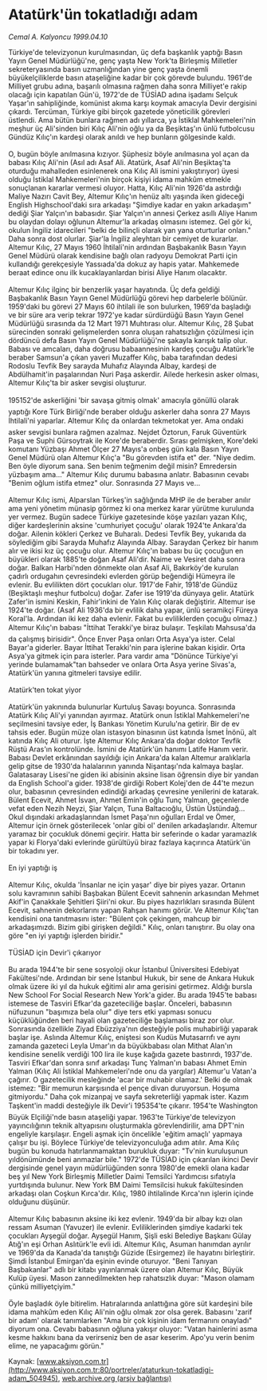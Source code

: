 # Atatürk'ün tokatladığı adam

*Cemal A. Kalyoncu 1999.04.10*

<div class="pNewsDetailMainContent ctx_content" itemprop="articleBody">
 Türkiye'de televizyonun kurulmasından, üç defa başkanlık yaptığı Basın Yayın Genel Müdürlüğü'ne, genç yaşta New York'ta Birleşmiş Milletler sekreteryasında basın uzmanlığından yine genç yaşta önemli büyükelçiliklerde basın ataşeliğine kadar bir çok görevde bulundu. 1961'de Milliyet grubu adına, başarılı olmasına rağmen daha sonra Milliyet'e rakip olacağı için kapatılan Gün'ü, 1972'de de TÜSİAD adına işadamı Selçuk Yaşar'ın sahipliğinde, komünist akıma karşı koymak amacıyla Devir dergisini çıkardı. Tercüman, Türkiye gibi birçok gazetede yöneticilik görevleri üstlendi. Ama bütün bunlara rağmen adı yıllarca, ya İstiklal Mahkemeleri'nin meşhur üç Ali'sinden biri Kılıç Ali'nin oğlu ya da Beşiktaş'ın ünlü futbolcusu Gündüz Kılıç'ın kardeşi olarak anıldı ve hep bunların gölgesinde kaldı.
 <br/>
 <br/>
 O, bugün böyle anılmasına kızıyor. Şüphesiz böyle anılmasına yol açan da babası Kılıç Ali'nin (Asıl adı Asaf Ali. Atatürk, Asaf Ali'nin Beşiktaş'ta oturduğu mahalleden esinlenerek ona Kılıç Ali ismini yakıştırıyor) üyesi olduğu İstiklal Mahkemeleri'nin birçok kişiyi idama mahkûm etmekle sonuçlanan kararlar vermesi oluyor. Hatta, Kılıç Ali'nin 1926'da astırdığı Maliye Nazırı Cavit Bey, Altemur Kılıç'ın henüz altı yaşında iken gideceği English Highschool'daki sıra arkadaşı "Şimdiye kadar en yakın arkadaşım" dediği Şiar Yalçın'ın babasıdır. Şiar Yalçın'ın annesi Çerkez asıllı Aliye Hanım bu olaydan dolayı oğlunun Altemur'la arkadaş olmasını istemez. Gel gör ki, okulun İngiliz idarecileri "belki de bilinçli olarak yan yana oturturlar onları." Daha sonra dost olurlar. Şiar'la İngiliz aleyhtarı bir cemiyet de kurarlar. Altemur Kılıç, 27 Mayıs 1960 İhtilali'nin ardından Başbakanlık Basın Yayın Genel Müdürü olarak kendisine bağlı olan radyoyu Demokrat Parti için kullandığı gerekçesiyle Yassıada'da dokuz ay hapis yatar. Mahkemede beraat edince onu ilk kucaklayanlardan birisi Aliye Hanım olacaktır.
 <br/>
 <br/>
 Altemur Kılıç ilginç bir benzerlik yaşar hayatında. Üç defa geldiği Başbakanlık Basın Yayın Genel Müdürlüğü görevi hep darbelerle bölünür. 1959'daki bu görevi 27 Mayıs 60 ihtilali ile son bulurken, 1969'da başladığı ve bir süre ara verip tekrar 1972'ye kadar sürdürdüğü Basın Yayın Genel Müdürlüğü sırasında da 12 Mart 1971 Muhtırası olur. Altemur Kılıç, 28 Şubat sürecinden sonraki gelişmelerden sonra oluşan rahatsızlığın çözülmesi için dördüncü defa Basın Yayın Genel Müdürlüğü'ne şakayla karışık talip olur. Babası ve amcaları, daha doğrusu babaannesinin kardeş çocuğu Atatürk'le beraber Samsun'a çıkan yaveri Muzaffer Kılıç, baba tarafından dedesi Rodoslu Tevfik Bey sarayda Muhafız Alayında Albay, kardeşi de Abdülhamit'in paşalarından Nuri Paşa askerdir. Ailede herkesin asker olması, Altemur Kılıç'ta bir asker sevgisi oluşturur.
 <br/>
 <br/>
 195152'de askerliğini 'bir savaşa gitmiş olmak' amacıyla gönüllü olarak yaptığı Kore Türk Birliği'nde beraber olduğu askerler daha sonra 27 Mayıs İhtilali'ni yaparlar. Altemur Kılıç da onlardan tekmetokat yer. Ama ondaki asker sevgisi bunlara rağmen azalmaz. Nejdet Öztorun, Faruk Güventürk Paşa ve Suphi Gürsoytrak ile Kore'de beraberdir. Sırası gelmişken, Kore'deki komutanı Yüzbaşı Ahmet Ölçer 27 Mayıs'a onbeş gün kala Basın Yayın Genel Müdürü olan Altemur Kılıç'a "Bu görevden istifa et" der. "Niye dedim. Ben öyle diyorum sana. Sen benim teğmenim değil misin? Emredersin yüzbaşım ama..." Altemur Kılıç durumu babasına anlatır. Babasının cevabı "Benim oğlum istifa etmez" olur. Sonrasında 27 Mayıs ve...
 <br/>
 <br/>
 Altemur Kılıç ismi, Alparslan Türkeş'in sağlığında MHP ile de beraber anılır ama yeni yönetim münasip görmez ki ona merkez karar yürütme kurulunda yer vermez. Bugün sadece Türkiye gazetesinde köşe yazıları yazan Kılıç, diğer kardeşlerinin aksine 'cumhuriyet çocuğu' olarak 1924'te Ankara'da doğar. Ailenin kökleri Çerkez ve Buharalı. Dedesi Tevfik Bey, yukarıda da söylediğim gibi Sarayda Muhafız Alayında Albay. Saraydan Çerkez bir hanım alır ve ikisi kız üç çocuğu olur. Altemur Kılıç'ın babası bu üç çocuğun en büyükleri olarak 1885'te doğan Asaf Ali'dir. Naime ve Vesiret daha sonra doğar. Balkan Harbi'nden dönmekte olan Asaf Ali, Bakırköy'de kurulan çadırlı ordugahın çevresindeki evlerden görüp beğendiği Hümeyra ile evlenir. Bu evlilikten dört çocukları olur. 1917'de Fahir, 1918'de Gündüz (Beşiktaşlı meşhur futbolcu) doğar. Zafer ise 1919'da dünyaya gelir. Atatürk Zafer'in ismini Keskin, Fahir'inkini de Yalın Kılıç olarak değiştirir. Altemur ise 1924'te doğar. (Asaf Ali 1936'da bir evlilik daha yapar, ünlü seramikçi Füreya Koral'la. Ardından iki kez daha evlenir. Fakat bu evliliklerden çocuğu olmaz.) Altemur Kılıç'ın babası "İttihat Terakki'ye biraz bulaşır. Teşkilatı Mahsusa'da da çalışmış birisidir". Önce Enver Paşa onları Orta Asya'ya ister. Celal Bayar'a giderler. Bayar İttihat Terakki'nin para işlerine bakan kişidir. Orta Asya'ya gitmek için para isterler. Para vardır ama "Dönünce Türkiye'yi yerinde bulamamak"tan bahseder ve onlara Orta Asya yerine Sivas'a, Atatürk'ün yanına gitmeleri tavsiye edilir.
 <br/>
 <br/>
 Atatürk'ten tokat yiyor
 <br/>
 <br/>
 Atatürk'ün yakınında bulunurlar Kurtuluş Savaşı boyunca. Sonrasında Atatürk Kılıç Ali'yi yanından ayırmaz. Atatürk onun İstiklal Mahkemeleri'ne seçilmesini tavsiye eder, İş Bankası Yönetim Kurulu'na getirir. Bir de ev tahsis eder. Bugün müze olan istasyon binasının üst katında İsmet İnönü, alt katında Kılıç Ali oturur. İşte Altemur Kılıç Ankara'da doğar doktor Tevfik Rüştü Aras'ın kontrolünde. İsmini de Atatürk'ün hanımı Latife Hanım verir. Babası Devlet erkânından sayıldığı için Ankara'da kalan Altemur aralıklarla gelip gitse de 1930'da halalarının yanında Nişantaşı'nda kalmaya başlar. Galatasaray Lisesi'ne giden iki abisinin aksine lisan öğrensin diye bir yandan da English School'a gider. 1938'de girdiği Robert Kolej'den de 44'te mezun olur, babasının çevresinden edindiği arkadaş çevresine yenilerini de katarak. Bülent Ecevit, Ahmet İsvan, Ahmet Emin'in oğlu Tunç Yalman, geçenlerde vefat eden Nezih Neyzi, Şiar Yalçın, Tuna Baltacıoğlu, Üstün Üstündağ... Okul dışındaki arkadaşlarından İsmet Paşa'nın oğulları Erdal ve Ömer, Altemur için örnek gösterilecek 'onlar gibi ol' denilen arkadaşlarıdır. Altemur yaramaz bir çocukluk dönemi geçirir. Hatta bir seferinde o kadar yaramazlık yapar ki Florya'daki evlerinde gürültüyü biraz fazlaya kaçırınca Atatürk'ün bir tokadını yer.
 <br/>
 <br/>
 En iyi yaptığı iş
 <br/>
 <br/>
 Altemur Kılıç, okulda 'İnsanlar ne için yaşar' diye bir piyes yazar. Ortanın solu kavramının sahibi Başbakan Bülent Ecevit sahnenin arkasından Mehmet Akif'in Çanakkale Şehitleri Şiiri'ni okur. Bu piyes hazırlıkları sırasında Bülent Ecevit, sahnenin dekorlarını yapan Rahşan hanımı görür. Ve Altemur Kılıç'tan kendisini ona tanıtmasını ister: "Bülent çok çekingen, mahcup bir arkadaşımızdı. Bizim gibi girişken değildi." Kılıç, onları tanıştırır. Bu olay ona göre "en iyi yaptığı işlerden biridir."
 <br/>
 <br/>
 TÜSİAD için Devir'i çıkarıyor
 <br/>
 <br/>
 Bu arada 1944'te bir sene sosyoloji okur İstanbul Üniversitesi Edebiyat Fakültesi'nde. Ardından bir sene İstanbul Hukuk, bir sene de Ankara Hukuk olmak üzere iki yıl da hukuk eğitimi alır ama gerisini getirmez. Aldığı bursla New School For Social Research New York'a gider. Bu arada 1945'te babası istemese de Tasviri Efkar'da gazeteciliğe başlar. Önceleri, babasının nüfuzunun "başımıza bela olur" diye ters etki yapması sonucu küçüklüğünden beri hayali olan gazeteciliğe başlaması biraz zor olur. Sonrasında özellikle Ziyad Ebüzziya'nın desteğiyle polis muhabirliği yaparak başlar işe. Aslında Altemur Kılıç, eniştesi son Kudüs Mutasarrıfı ve aynı zamanda gazeteci Leyla Umar'ın da büyükbabası olan Mithat Alan'ın kendisine senelik verdiği 100 lira ile kuşe kağıda gazete bastırırdı, 1937'de. Tasviri Efkar'dan sonra sınıf arkadaşı Tunç Yalman'ın babası Ahmet Emin Yalman (Kılıç Ali İstiklal Mahkemeleri'nde onu da yargılar) Altemur'u Vatan'a çağırır. O gazetecilik mesleğinde 'acar bir muhabir olamaz.' Belki de olmak istemez: "Bir memurun karşısında el pençe divan duruyorsun. Hoşuma gitmiyordu." Daha çok mizanpaj ve sayfa sekreterliği yapmak ister. Kazım Taşkent'in maddi desteğiyle ilk Devir'i 195354'te çıkarır. 1954'te Washington Büyük Elçiliği'nde basın ataşeliği yapar. 1963'te Türkiye'de televizyon yayıncılığının teknik altyapısını oluşturmakla görevlendirilir, ama DPT'nin engeliyle karşılaşır. Engeli aşmak için öncelikle 'eğitim amaçlı' yapmaya çalışır bu işi. Böylece Türkiye'de televizyonculuğa adım atılır. Ama Kılıç bugün bu konuda hatırlanmamaktan burukluk duyar: "Tv'nin kuruluşunun yıldönümünde beni anmazlar bile." 1972'de TÜSİAD için çıkarılan ikinci Devir dergisinde genel yayın müdürlüğünden sonra 1980'de emekli olana kadar beş yıl New York Birleşmiş Milletler Daimi Temsilci Yardımcısı sıfatıyla yurtdışında bulunur. New York BM Daimi Temsilcisi hukuk fakültesinden arkadaşı olan Coşkun Kırca'dır. Kılıç, 1980 ihtilalinde Kırca'nın işlerin içinde olduğunu düşünür.
 <br/>
 <br/>
 Altemur Kılıç babasının aksine iki kez evlenir. 1949'da bir albay kızı olan ressam Asuman (Yavuzer) ile evlenir. Evliliklerinden şimdiye kadarki tek çocukları Ayşegül doğar. Ayşegül Hanım, Şişli eski Belediye Başkanı Gülay Atığ'ın eşi Orhan Aslıtürk'le evli idi. Altemur Kılıç, Asuman hanımdan ayrılır ve 1969'da da Kanada'da tanıştığı Güzide (Esirgemez) ile hayatını birleştirir. Şimdi İstanbul Emirgan'da eşinin evinde oturuyor. "Beni Tanıyan Başbakanlar" adlı bir kitabı yayınlanmak üzere olan Altemur Kılıç, Büyük Kulüp üyesi. Mason zannedilmekten hep rahatsızlık duyar: "Mason olamam çünkü milliyetçiyim."
 <br/>
 <br/>
 Öyle başladık öyle bitirelim. Hatıralarında anlattığına göre süt kardeşini bile idama mahkûm eden Kılıç Ali'nin oğlu olmak zor olsa gerek. Babasını 'zarif bir adam' olarak tanımlarken "Ama bir çok kişinin idam fermanını onayladı" diyorum ona. Cevabı babasının oğluna yakışır oluyor: "Vatan hainlerini asma kesme hakkını bana da verirseniz ben de asar keserim. Apo'yu verin benim elime, ne yapacağımı görün."
 <br/>
</div>


Kaynak: [www.aksiyon.com.tr](http://www.aksiyon.com.tr:80/portreler/ataturkun-tokatladigi-adam_504945), [web.archive.org (arşiv bağlantısı)](http://web.archive.org/web/20151030230218/http://www.aksiyon.com.tr:80/portreler/ataturkun-tokatladigi-adam_504945)
